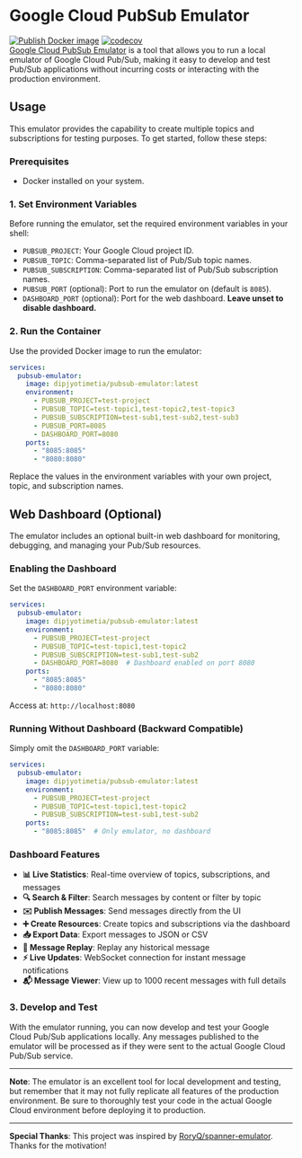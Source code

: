 # Google Cloud PubSub Emulator

[![Publish Docker image](https://github.com/dipjyotimetia/pubsub-emulator/actions/workflows/docker-publish.yaml/badge.svg)](https://github.com/dipjyotimetia/pubsub-emulator/actions/workflows/docker-publish.yaml)
[![codecov](https://codecov.io/github/dipjyotimetia/pubsub-emulator/graph/badge.svg?token=PO4ID8VSP5)](https://codecov.io/github/dipjyotimetia/pubsub-emulator)  
[Google Cloud PubSub Emulator](https://cloud.google.com/pubsub/docs/emulator) is a tool that allows you to run a local emulator of Google Cloud Pub/Sub, making it easy to develop and test Pub/Sub applications without incurring costs or interacting with the production environment.

## Usage

This emulator provides the capability to create multiple topics and subscriptions for testing purposes. To get started, follow these steps:

### Prerequisites

- Docker installed on your system.

### 1. Set Environment Variables

Before running the emulator, set the required environment variables in your shell:

- `PUBSUB_PROJECT`: Your Google Cloud project ID.
- `PUBSUB_TOPIC`: Comma-separated list of Pub/Sub topic names.
- `PUBSUB_SUBSCRIPTION`: Comma-separated list of Pub/Sub subscription names.
- `PUBSUB_PORT` (optional): Port to run the emulator on (default is `8085`).
- `DASHBOARD_PORT` (optional): Port for the web dashboard. **Leave unset to disable dashboard.**

### 2. Run the Container

Use the provided Docker image to run the emulator:

```yaml
services:
  pubsub-emulator:
    image: dipjyotimetia/pubsub-emulator:latest
    environment:
      - PUBSUB_PROJECT=test-project
      - PUBSUB_TOPIC=test-topic1,test-topic2,test-topic3
      - PUBSUB_SUBSCRIPTION=test-sub1,test-sub2,test-sub3
      - PUBSUB_PORT=8085
      - DASHBOARD_PORT=8080
    ports:
      - "8085:8085"
      - "8080:8080"
```

Replace the values in the environment variables with your own project, topic, and subscription names.

## Web Dashboard (Optional)

The emulator includes an optional built-in web dashboard for monitoring, debugging, and managing your Pub/Sub resources.

### Enabling the Dashboard

Set the `DASHBOARD_PORT` environment variable:

```yaml
services:
  pubsub-emulator:
    image: dipjyotimetia/pubsub-emulator:latest
    environment:
      - PUBSUB_PROJECT=test-project
      - PUBSUB_TOPIC=test-topic1,test-topic2
      - PUBSUB_SUBSCRIPTION=test-sub1,test-sub2
      - DASHBOARD_PORT=8080  # Dashboard enabled on port 8080
    ports:
      - "8085:8085"
      - "8080:8080"
```

Access at: `http://localhost:8080`

### Running Without Dashboard (Backward Compatible)

Simply omit the `DASHBOARD_PORT` variable:

```yaml
services:
  pubsub-emulator:
    image: dipjyotimetia/pubsub-emulator:latest
    environment:
      - PUBSUB_PROJECT=test-project
      - PUBSUB_TOPIC=test-topic1,test-topic2
      - PUBSUB_SUBSCRIPTION=test-sub1,test-sub2
    ports:
      - "8085:8085"  # Only emulator, no dashboard
```

### Dashboard Features

- **📊 Live Statistics**: Real-time overview of topics, subscriptions, and messages
- **🔍 Search & Filter**: Search messages by content or filter by topic
- **✉️ Publish Messages**: Send messages directly from the UI
- **➕ Create Resources**: Create topics and subscriptions via the dashboard
- **📥 Export Data**: Export messages to JSON or CSV
- **🔄 Message Replay**: Replay any historical message
- **⚡ Live Updates**: WebSocket connection for instant message notifications
- **📬 Message Viewer**: View up to 1000 recent messages with full details

### 3. Develop and Test

With the emulator running, you can now develop and test your Google Cloud Pub/Sub applications locally. Any messages published to the emulator will be processed as if they were sent to the actual Google Cloud Pub/Sub service.

---

**Note**: The emulator is an excellent tool for local development and testing, but remember that it may not fully replicate all features of the production environment. Be sure to thoroughly test your code in the actual Google Cloud environment before deploying it to production.

---

**Special Thanks**: This project was inspired by [RoryQ/spanner-emulator](https://github.com/RoryQ/spanner-emulator). Thanks for the motivation!

